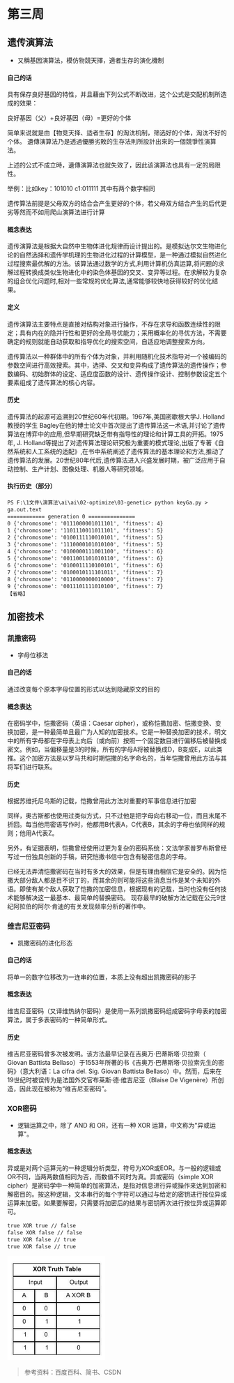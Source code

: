 # 第三周

## 遗传演算法

* 又稱基因演算法，模仿物競天擇，適者生存的演化機制

#### 自己的话

具有保存良好基因的特性，并且藉由下列公式不断改进，这个公式是交配机制所造成的效果：

良好基因（父）+良好基因（母）=更好的个体

简单来说就是由【物竞天择、适者生存】的淘汰机制，筛选好的个体，淘汰不好的个体。
遺傳演算法乃是透過優勝劣敗的生存法則所設計出來的一個競爭性演算法。

上述的公式不成立時，遺傳演算法也就失效了，因此该演算法也具有一定的局限性。

举例：比如key：101010 c1:011111 其中有两个数字相同

遗传算法前提是父母双方的结合会产生更好的个体，若父母双方结合产生的后代更劣等然而不如用爬山演算法进行计算

#### 概念表达
遗传演算法是根据大自然中生物体进化规律而设计提出的。是模拟达尔文生物进化论的自然选择和遗传学机理的生物进化过程的计算模型，是一种通过模拟自然进化过程搜索最优解的方法。该算法通过数学的方式,利用计算机仿真运算,将问题的求解过程转换成类似生物进化中的染色体基因的交叉、变异等过程。在求解较为复杂的组合优化问题时,相对一些常规的优化算法,通常能够较快地获得较好的优化结果。

#### 定义
遗传演算法主要特点是直接对结构对象进行操作，不存在求导和函数连续性的限定；具有内在的隐并行性和更好的全局寻优能力；采用概率化的寻优方法，不需要确定的规则就能自动获取和指导优化的搜索空间，自适应地调整搜索方向。

遗传算法以一种群体中的所有个体为对象，并利用随机化技术指导对一个被编码的参数空间进行高效搜索。其中，选择、交叉和变异构成了遗传算法的遗传操作；参数编码、初始群体的设定、适应度函数的设计、遗传操作设计、控制参数设定五个要素组成了遗传算法的核心内容。

#### 历史

遗传算法的起源可追溯到20世纪60年代初期。1967年,美国密歇根大学J. Holland教授的学生 Bagley在他的博士论文中首次提出了遗传算法这一术语,并讨论了遗传算法在博弈中的应用,但早期研究缺乏带有指导性的理论和计算工具的开拓。1975年, J. Holland等提出了对遗传算法理论研究极为重要的模式理论,出版了专著《自然系统和人工系统的适配》,在书中系统阐述了遗传算法的基本理论和方法,推动了遗传算法的发展。20世纪80年代后,遗传算法进入兴盛发展时期，被广泛应用于自动控制、生产计划、图像处理、机器人等研究领域。

#### 执行历史（部分）

```
PS F:\1文件\演算法\ai\ai\02-optimize\03-genetic> python keyGa.py > ga.out.text
============ generation 0 ===============
0 {'chromosome': '0111000001011101', 'fitness': 4}
1 {'chromosome': '1101110011011101', 'fitness': 5}
2 {'chromosome': '0100111110010101', 'fitness': 5}
3 {'chromosome': '1110000101010100', 'fitness': 5}
4 {'chromosome': '0100000111001100', 'fitness': 6}
5 {'chromosome': '0011001101010110', 'fitness': 6}
6 {'chromosome': '0100011110100101', 'fitness': 6}
7 {'chromosome': '0100010111101011', 'fitness': 7}
8 {'chromosome': '0110000000010000', 'fitness': 7}
9 {'chromosome': '0011101111010100', 'fitness': 7}
【省略】
```

## 加密技术

### 凯撒密码
* 字母位移法
#### 自己的话
通过改变每个原本字母位置的形式以达到隐藏原文的目的

#### 概念表达
在密码学中，恺撒密码（英语：Caesar cipher），或称恺撒加密、恺撒变换、变换加密，是一种最简单且最广为人知的加密技术。它是一种替换加密的技术，明文中的所有字母都在字母表上向后（或向前）按照一个固定数目进行偏移后被替换成密文。例如，当偏移量是3的时候，所有的字母A将被替换成D，B变成E，以此类推。这个加密方法是以罗马共和时期恺撒的名字命名的，当年恺撒曾用此方法与其将军们进行联系。

#### 历史
根据苏维托尼乌斯的记载，恺撒曾用此方法对重要的军事信息进行加密

同样，奥古斯都也使用过类似方式，只不过他是把字母向右移动一位，而且末尾不折回。每当他用密语写作时，他都用B代表A，C代表B，其余的字母也依同样的规则；他用A代表Z。

另外，有证据表明，恺撒曾经使用过更为复杂的密码系统：文法学家普罗布斯曾经写过一份独具创新的手稿，研究恺撒书信中包含有秘密信息的字母。

已经无法弄清恺撒密码在当时有多大的效果，但是有理由相信它是安全的。因为恺撒大部分敌人都是目不识丁的，而其余的则可能将这些消息当作是某个未知的外语。即使有某个敌人获取了恺撒的加密信息，根据现有的记载，当时也没有任何技术能够解决这一最基本、最简单的替换密码。
现存最早的破解方法记载在公元9世纪阿拉伯的阿尔·肯迪的有关发现频率分析的著作中。

### 维吉尼亚密码
* 凯撒密码的进化形态
#### 自己的话
将单一的数字位移改为一连串的位置，本质上没有超出凯撒密码的影子

#### 概念表达
维吉尼亚密码（又译维热纳尔密码）是使用一系列凯撒密码组成密码字母表的加密算法，属于多表密码的一种简单形式。

#### 历史
维吉尼亚密码曾多次被发明。该方法最早记录在吉奥万·巴蒂斯塔·贝拉索（ Giovan Battista Bellaso）于1553年所著的书《吉奥万·巴蒂斯塔·贝拉索先生的密码》（意大利语：La cifra del. Sig. Giovan Battista Bellaso）中。然而，后来在19世纪时被误传为是法国外交官布莱斯·德·维吉尼亚（Blaise De Vigenère）所创造，因此现在被称为“维吉尼亚密码”。


### XOR密码
* 逻辑运算之中，除了 AND 和 OR，还有一种 XOR 运算，中文称为"异或运算"。
#### 概念表达
异或是对两个运算元的一种逻辑分析类型，符号为XOR或EOR。与一般的逻辑或OR不同，当两两数值相同为否，而数值不同时为真。异或密码（simple XOR cipher）是密码学中一种简单的加密算法，是指对信息进行异或操作来达到加密和解密目的。按这种逻辑，文本串行的每个字符可以通过与给定的密钥进行按位异或运算来加密。如果要解密，只需要将加密后的结果与密钥再次进行按位异或运算即可。

```
true XOR true // false
false XOR false // false
true XOR false // true
true XOR false // true
```

![](https://github.com/lzc2021/ai109b/blob/main/image/%E5%9B%BE%E7%89%877.png)





> 参考资料：百度百科、简书、CSDN
